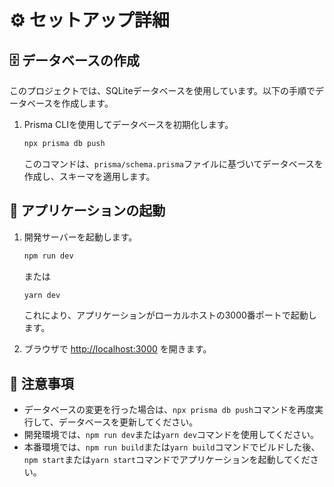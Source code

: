 # ⚙️ セットアップ詳細

## 🗄️ データベースの作成

このプロジェクトでは、SQLiteデータベースを使用しています。以下の手順でデータベースを作成します。

1.  Prisma CLIを使用してデータベースを初期化します。
    ```bash
    npx prisma db push
    ```
    このコマンドは、`prisma/schema.prisma`ファイルに基づいてデータベースを作成し、スキーマを適用します。

## 🚀 アプリケーションの起動

1.  開発サーバーを起動します。
    ```bash
    npm run dev
    ```
    または
    ```bash
    yarn dev
    ```
    これにより、アプリケーションがローカルホストの3000番ポートで起動します。

2.  ブラウザで [http://localhost:3000](http://localhost:3000) を開きます。

## 📝 注意事項

-   データベースの変更を行った場合は、`npx prisma db push`コマンドを再度実行して、データベースを更新してください。
-   開発環境では、`npm run dev`または`yarn dev`コマンドを使用してください。
-   本番環境では、`npm run build`または`yarn build`コマンドでビルドした後、`npm start`または`yarn start`コマンドでアプリケーションを起動してください。
